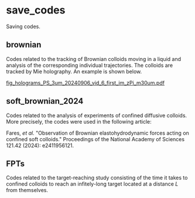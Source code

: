 # save_codes

Saving codes. 

## brownian

Codes related to the tracking of Brownian colloids moving in a liquid and analysis of the corresponding individual trajectories.
The colloids are tracked by Mie holography. An example is shown below. 

[fig_holograms_PS_3um_20240906_vid_6_first_im_zPi_m30um.pdf](https://github.com/user-attachments/files/21018530/fig_holograms_PS_3um_20240906_vid_6_first_im_zPi_m30um.pdf)


## soft_brownian_2024

Codes related to the analysis of experiments of confined diffusive colloids. More precisely, the codes were used in the following article: 

Fares, *et al.* "Observation of Brownian elastohydrodynamic forces acting on confined soft colloids." Proceedings of the National Academy of Sciences 121.42 (2024): e2411956121.

## FPTs

Codes related to the target-reaching study consisting of the time it takes to confined colloids to reach an infitely-long target located at a distance $L$ from themselves. 
